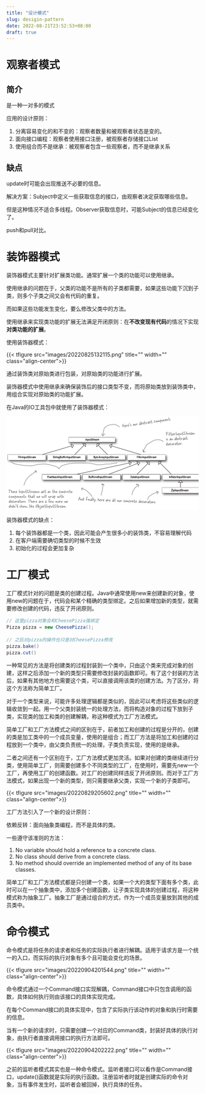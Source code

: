 ```yaml
---
title: "设计模式"
slug: desigin-pattern
date: 2022-08-21T23:52:53+08:00
draft: true
---
```


<!--more-->

# 观察者模式

## 简介

是一种一对多的模式

应用的设计原则：

1. 分离容易变化的和不变的：观察者数量和被观察者状态是变的。
2. 面向接口编程：观察者使用接口注册，被观察者存储接口List
3. 使用组合而不是继承：被观察者包含一些观察者，而不是继承关系

## 缺点

update时可能会出现推送不必要的信息。

解决方案：Subject中定义一些获取信息的接口，由观察者决定获取哪些信息。

但是这种情况不适合多线程。Observer获取信息时，可能Subject的信息已经变化了。

push和pull对比。


# 装饰器模式

装饰器模式主要针对扩展类功能。通常扩展一个类的功能可以使用继承。

使用继承的问题在于，父类的功能不是所有的子类都需要，如果这些功能下沉到子类，则多个子类之间又会有代码的重复。

而如果这些功能发生变化，要么修改父类中的方法。

使用继承来实现类功能的扩展无法满足开闭原则：在**不改变现有代码**的情况下实现**对类功能的扩展**。

使用装饰器模式：

{{< tfigure src="images/20220825132115.png" title="" width="" class="align-center">}}

通过装饰类对原始类进行包装，对原始类的功能进行扩展。

装饰器模式中使用继承来确保装饰后的接口类型不变，而将原始类放到装饰类中，用组合实现对原始类的功能扩展。

在Java的IO工具包中就使用了装饰器模式：

![](images/20220825132539.png)


装饰器模式的缺点：

1. 每个装饰器都是一个类，因此可能会产生很多小的装饰类，不容易理解代码
2. 在客户端需要确切类型的时候不生效
3. 初始化的过程会更加复杂


# 工厂模式

工厂模式针对的问题是类的创建过程。Java中通常使用new来创建新的对象，使用new的问题在于，代码会和某个精确的类型绑定。之后如果增加新的类型，就需要修改创建的代码，违反了开闭原则。

```java
// 这里pizza对象会和CheesePizza强绑定
Pizza pizza = new CheesePizza();

// 之后对pizza的操作也只是对CheesePizza修改
pizza.bake()
pizza.cut()
```

一种常见的方法是将创建类的过程封装到一个类中，只由这个类来完成对象的创建，这样之后添加一个新的类型只需要修改封装的函数即可。有了这个封装的方法后，如果有其他地方也需要这个类，可以直接调用该类的创建方法。为了区分，将这个方法称为简单工厂。

对于一个类型来说，可能许多处理逻辑都是类似的，因此可以考虑将这些类似的逻辑收敛到一起。用一个父类封装统一的处理方法，而将构造对象的过程下放到子类，实现类的加工和类的创建解耦，称这种模式为工厂方法模式。

简单工厂和工厂方法模式之间的区别在于，前者加工和创建的过程是分开的，创建的类是加工类中的一个成员变量，使用的是组合；而工厂方法是将加工和创建的过程放到一个类中，由父类负责统一的处理，子类负责实现，使用的是继承。

二者之间还有一个区别在于，工厂方法模式更加灵活。如果对创建的类继续进行分类，使用简单工厂，则需要创建多个不同类型的工厂，在使用时，需要先new一个工厂，再使用工厂的创建函数。对工厂的创建同样违反了开闭原则。而对于工厂方法模式，如果出现一个新的类型，则只需要继承父类，实现一个新的子类即可。

{{< tfigure src="images/20220829205602.png" title="" width="" class="align-center">}}

工厂方法引入了一个新的设计原则：

依赖反转：面向抽象类编程，而不是具体的类。

一些遵守该准则的方法：

1. No variable should hold a reference to a concrete class.
2. No class should derive from a concrete class.
3. No method should override an implemented method of any of its base classes.

简单工厂和工厂方法模式都是只创建一个类，如果一个大的类型下面有多个类，此时可以在一个抽象类中，添加多个创建函数，让子类实现具体的创建过程，将这种模式称为抽象工厂。抽象工厂是通过组合的方式，作为一个成员变量放到其他的成员类中。





# 命令模式

命令模式是将任务的请求者和任务的实际执行者进行解耦。适用于请求方是一个统一的入口，而实际的执行对象有多个且可能会变化的场景。

{{< tfigure src="images/20220904201544.png" title="" width="" class="align-center">}}

命令模式通过一个Command接口实现解耦，Command接口中只包含调用的函数，具体如何执行则由该接口的具体实现完成。

在每个Command接口的具体实现中，包含了实际执行该动作的对象和执行时需要的信息。

当有一个新的请求时，只需要创建一个对应的Command类，封装好具体的执行对象，由执行者直接调用接口的执行方法即可。

{{< tfigure src="images/20220904202222.png" title="" width="" class="align-center">}}

之前的监听者模式其实也是一种命令模式。监听者接口可以看作是Command接口，update()函数就是实际的执行函数。注册监听者时就是创建实际的命令对象，当有事件发生时，监听者会被回掉，执行具体的任务。

